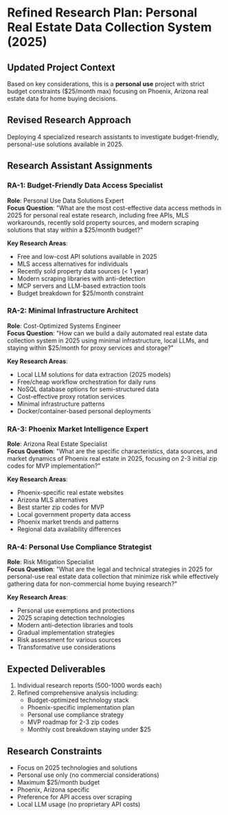 # Refined Research Plan: Personal Real Estate Data Collection System (2025)

## Updated Project Context
Based on key considerations, this is a **personal use** project with strict budget constraints ($25/month max) focusing on Phoenix, Arizona real estate data for home buying decisions.

## Revised Research Approach
Deploying 4 specialized research assistants to investigate budget-friendly, personal-use solutions available in 2025.

## Research Assistant Assignments

### RA-1: Budget-Friendly Data Access Specialist
**Role**: Personal Use Data Solutions Expert  
**Focus Question**: "What are the most cost-effective data access methods in 2025 for personal real estate research, including free APIs, MLS workarounds, recently sold property sources, and modern scraping solutions that stay within a $25/month budget?"

**Key Research Areas**:
- Free and low-cost API solutions available in 2025
- MLS access alternatives for individuals
- Recently sold property data sources (< 1 year)
- Modern scraping libraries with anti-detection
- MCP servers and LLM-based extraction tools
- Budget breakdown for $25/month constraint

### RA-2: Minimal Infrastructure Architect
**Role**: Cost-Optimized Systems Engineer  
**Focus Question**: "How can we build a daily automated real estate data collection system in 2025 using minimal infrastructure, local LLMs, and staying within $25/month for proxy services and storage?"

**Key Research Areas**:
- Local LLM solutions for data extraction (2025 models)
- Free/cheap workflow orchestration for daily runs
- NoSQL database options for semi-structured data
- Cost-effective proxy rotation services
- Minimal infrastructure patterns
- Docker/container-based personal deployments

### RA-3: Phoenix Market Intelligence Expert
**Role**: Arizona Real Estate Specialist  
**Focus Question**: "What are the specific characteristics, data sources, and market dynamics of Phoenix real estate in 2025, focusing on 2-3 initial zip codes for MVP implementation?"

**Key Research Areas**:
- Phoenix-specific real estate websites
- Arizona MLS alternatives
- Best starter zip codes for MVP
- Local government property data access
- Phoenix market trends and patterns
- Regional data availability differences

### RA-4: Personal Use Compliance Strategist
**Role**: Risk Mitigation Specialist  
**Focus Question**: "What are the legal and technical strategies in 2025 for personal-use real estate data collection that minimize risk while effectively gathering data for non-commercial home buying research?"

**Key Research Areas**:
- Personal use exemptions and protections
- 2025 scraping detection technologies
- Modern anti-detection libraries and tools
- Gradual implementation strategies
- Risk assessment for various sources
- Transformative use considerations

## Expected Deliverables
1. Individual research reports (500-1000 words each)
2. Refined comprehensive analysis including:
   - Budget-optimized technology stack
   - Phoenix-specific implementation plan
   - Personal use compliance strategy
   - MVP roadmap for 2-3 zip codes
   - Monthly cost breakdown staying under $25

## Research Constraints
- Focus on 2025 technologies and solutions
- Personal use only (no commercial considerations)
- Maximum $25/month budget
- Phoenix, Arizona specific
- Preference for API access over scraping
- Local LLM usage (no proprietary API costs)